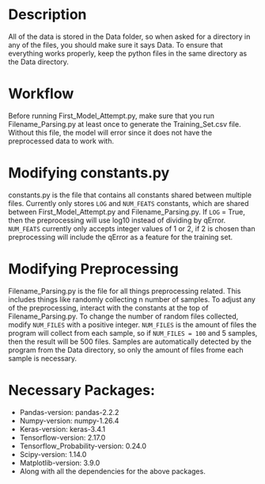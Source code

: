 # Description
All of the data is stored in the Data folder, so when asked for a directory in any of the files, you should make sure it says Data.
To ensure that everything works properly, keep the python files in the same directory as the Data directory.

# Workflow
Before running First_Model_Attempt.py, make sure that you run Filename_Parsing.py at least once to generate the Training_Set.csv file.
Without this file, the model will error since it does not have the preprocessed data to work with.

# Modifying constants.py
constants.py is the file that contains all constants shared between multiple files. Currently only stores ```LOG``` and ```NUM_FEATS``` constants, which are shared between First_Model_Attempt.py and Filename_Parsing.py. If ```LOG``` = True, then the preprocessing will use log10 instead of dividing by qError. ```NUM_FEATS``` currently only accepts integer values of 1 or 2, if 2 is chosen than preprocessing will include the qError as a feature for the training set.

# Modifying Preprocessing
Filename_Parsing.py is the file for all things preprocessing related. This includes things like randomly collecting n number of samples.
To adjust any of the preprocessing, interact with the constants at the top of Filename_Parsing.py. To change the number of random files collected, modify ```NUM_FILES``` with a positive integer. ```NUM_FILES``` is the amount of files the program will collect from each sample, so if ```NUM_FILES = 100``` and 5 samples, then the result will be 500 files. Samples are automatically detected by the program from the Data directory, so only the amount of files frome each sample is necessary.

# Necessary Packages:
- Pandas-version: pandas-2.2.2
- Numpy-version: numpy-1.26.4
- Keras-version: keras-3.4.1
- Tensorflow-version: 2.17.0
- Tensorflow_Probability-version: 0.24.0
- Scipy-version: 1.14.0
- Matplotlib-version: 3.9.0
- Along with all the dependencies for the above packages.
